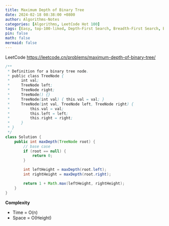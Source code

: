 ```yaml
---
title: Maximum Depth of Binary Tree
date: 2024-02-18 08:38:00 +0800
author: Algorithms-Notes
categories: [Algorithms, LeetCode Hot 100]
tags: [Easy, top-100-liked, Depth-First Search, Breadth-First Search, Binary Tree]
pin: false
math: false
mermaid: false
---
```


LeetCode <https://leetcode.cn/problems/maximum-depth-of-binary-tree/>

```java
/**
 * Definition for a binary tree node.
 * public class TreeNode {
 *     int val;
 *     TreeNode left;
 *     TreeNode right;
 *     TreeNode() {}
 *     TreeNode(int val) { this.val = val; }
 *     TreeNode(int val, TreeNode left, TreeNode right) {
 *         this.val = val;
 *         this.left = left;
 *         this.right = right;
 *     }
 * }
 */
class Solution {
    public int maxDepth(TreeNode root) {
        // base case
        if (root == null) {
            return 0;
        }

        int leftHeight = maxDepth(root.left);
        int rightHeight = maxDepth(root.right);

        return 1 + Math.max(leftHeight, rightHeight);
    }
}
```


**Complexity**

* Time = O(n) 
* Space = O(Height) 